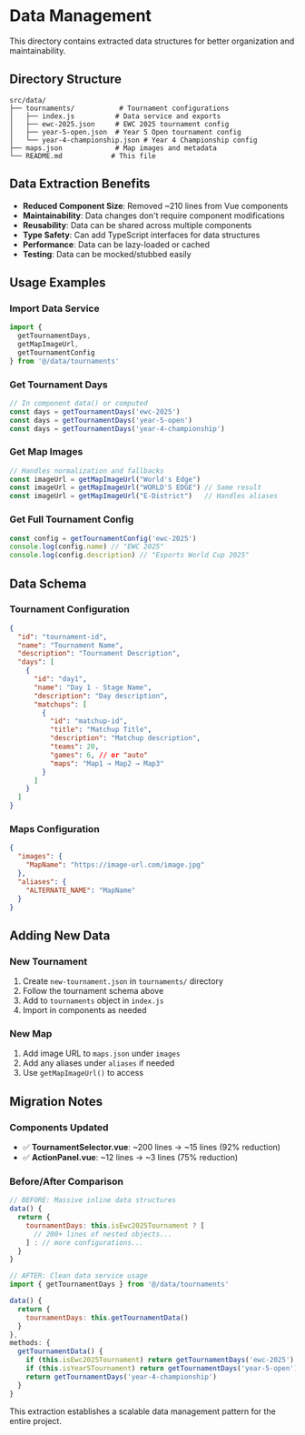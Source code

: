 # Data Management

This directory contains extracted data structures for better organization and maintainability.

## Directory Structure

```
src/data/
├── tournaments/           # Tournament configurations
│   ├── index.js          # Data service and exports
│   ├── ewc-2025.json     # EWC 2025 tournament config
│   ├── year-5-open.json  # Year 5 Open tournament config
│   └── year-4-championship.json # Year 4 Championship config
├── maps.json             # Map images and metadata
└── README.md            # This file
```

## Data Extraction Benefits

- **Reduced Component Size**: Removed ~210 lines from Vue components
- **Maintainability**: Data changes don't require component modifications
- **Reusability**: Data can be shared across multiple components
- **Type Safety**: Can add TypeScript interfaces for data structures
- **Performance**: Data can be lazy-loaded or cached
- **Testing**: Data can be mocked/stubbed easily

## Usage Examples

### Import Data Service
```javascript
import { 
  getTournamentDays, 
  getMapImageUrl, 
  getTournamentConfig 
} from '@/data/tournaments'
```

### Get Tournament Days
```javascript
// In component data() or computed
const days = getTournamentDays('ewc-2025')
const days = getTournamentDays('year-5-open') 
const days = getTournamentDays('year-4-championship')
```

### Get Map Images
```javascript
// Handles normalization and fallbacks
const imageUrl = getMapImageUrl("World's Edge")
const imageUrl = getMapImageUrl("WORLD'S EDGE") // Same result
const imageUrl = getMapImageUrl("E-District")   // Handles aliases
```

### Get Full Tournament Config
```javascript
const config = getTournamentConfig('ewc-2025')
console.log(config.name) // "EWC 2025"
console.log(config.description) // "Esports World Cup 2025"
```

## Data Schema

### Tournament Configuration
```json
{
  "id": "tournament-id",
  "name": "Tournament Name", 
  "description": "Tournament Description",
  "days": [
    {
      "id": "day1",
      "name": "Day 1 - Stage Name",
      "description": "Day description",
      "matchups": [
        {
          "id": "matchup-id",
          "title": "Matchup Title",
          "description": "Matchup description",
          "teams": 20,
          "games": 6, // or "auto"
          "maps": "Map1 → Map2 → Map3"
        }
      ]
    }
  ]
}
```

### Maps Configuration
```json
{
  "images": {
    "MapName": "https://image-url.com/image.jpg"
  },
  "aliases": {
    "ALTERNATE_NAME": "MapName"
  }
}
```

## Adding New Data

### New Tournament
1. Create `new-tournament.json` in `tournaments/` directory
2. Follow the tournament schema above
3. Add to `tournaments` object in `index.js`
4. Import in components as needed

### New Map
1. Add image URL to `maps.json` under `images`
2. Add any aliases under `aliases` if needed
3. Use `getMapImageUrl()` to access

## Migration Notes

### Components Updated
- ✅ **TournamentSelector.vue**: ~200 lines → ~15 lines (92% reduction)
- ✅ **ActionPanel.vue**: ~12 lines → ~3 lines (75% reduction)

### Before/After Comparison
```javascript
// BEFORE: Massive inline data structures
data() {
  return {
    tournamentDays: this.isEwc2025Tournament ? [
      // 200+ lines of nested objects...
    ] : // more configurations...
  }
}

// AFTER: Clean data service usage
import { getTournamentDays } from '@/data/tournaments'

data() {
  return {
    tournamentDays: this.getTournamentData()
  }
},
methods: {
  getTournamentData() {
    if (this.isEwc2025Tournament) return getTournamentDays('ewc-2025')
    if (this.isYear5Tournament) return getTournamentDays('year-5-open')
    return getTournamentDays('year-4-championship')
  }
}
```

This extraction establishes a scalable data management pattern for the entire project.